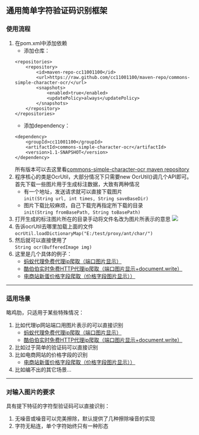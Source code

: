 ## 通用简单字符验证码识别框架

### 使用流程
1. 在pom.xml中添加依赖  
    - 添加仓库：
    ```
    <repositories>
        <repository>
            <id>maven-repo-cc11001100</id>
            <url>https://raw.github.com/cc11001100/maven-repo/commons-simple-character-ocr/</url>
            <snapshots>
                <enabled>true</enabled>
                <updatePolicy>always</updatePolicy>
            </snapshots>
        </repository>
    </repositories>
    ```
    - 添加dependency：
    ```
    <dependency>
        <groupId>cc11001100</groupId>
        <artifactId>commons-simple-character-ocr</artifactId>
        <version>1.1-SNAPSHOT</version>
    </dependency>
    ```
    所有版本可以去这里看[commons-simple-character-ocr maven repository](https://github.com/CC11001100/maven-repo/tree/commons-simple-character-ocr)
2. 程序核心的类是OcrUtil，大部分情况下只需要new OcrUtil()调几个API即可。首先下载一些图片用于生成标注数据，大致有两种情况 
    -  有一个地址，发送请求就可以直接下载图片  
        ``init(String url, int times, String saveBaseDir)``  
    - 图片下载比较麻烦，自己下载完再指定所下载的目录   
        ``init(String fromBasePath, String toBasePath)``
3. 打开生成的标注图片所在的目录手动将文件名改为图片所表示的意思
    ![](https://images2018.cnblogs.com/blog/784924/201803/784924-20180326020539301-1103491062.png)
4. 告诉ocrUtil去哪里加载上面的文件  
    ``ocrUtil.loadDictionaryMap("E:/test/proxy/ant/char/")``
5. 然后就可以直接使用了  
    ``String ocr(BufferedImage img)``
6. 这里是几个具体的例子：  
    - [蚂蚁代理免费代理ip爬取（端口图片显示）](http://www.cnblogs.com/cc11001100/p/8648169.html)  
    - [酷伯伯实时免费HTTP代理ip爬取（端口图片显示+document.write）](http://www.cnblogs.com/cc11001100/p/8647555.html)
    - [电商站新蛋价格字段爬取（价格字段图片显示））](http://www.cnblogs.com/cc11001100/p/8648320.html)

---

### 适用场景
略鸡肋，只适用于某些特殊情况：   
1. 比如代理ip网站端口用图片表示的可以直接识别 
    - [蚂蚁代理免费代理ip爬取（端口图片显示）](http://www.cnblogs.com/cc11001100/p/8648169.html)  
    - [酷伯伯实时免费HTTP代理ip爬取（端口图片显示+document.write）](http://www.cnblogs.com/cc11001100/p/8647555.html)  
2. 比如过于简单的验证码可以直接识别 
3. 比如电商网站的价格字段的识别  
    - [电商站新蛋价格字段爬取（价格字段图片显示））](http://www.cnblogs.com/cc11001100/p/8648320.html)
4. 比如编不出的其它场景...  

---

### 对输入图片的要求
具有提下特征的字符型验证码可以直接识别：  
1. 无噪音或噪音可以完美擦除，默认提供了几种擦除噪音的实现  
2. 字符无粘连，单个字符始终只有一种形态  




